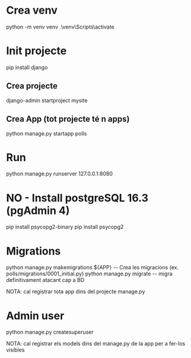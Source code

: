 # Crea venv
python -m venv venv
.\venv\Scripts\activate

# Init projecte
pip install django

## Crea projecte
django-admin startproject mysite
## Crea App (tot projecte té n apps)
python manage.py startapp polls

# Run
python manage.py runserver 127.0.0.1:8080

# NO - Install postgreSQL 16.3 (pgAdmin 4)
pip install psycopg2-binary
pip install psycopg2

# Migrations
python manage.py makemigrations ${APP} -- Crea les migracions (ex. polls/migrations/0001_initial.py)
python manage.py migrate -- migra definitivament atacant cap a BD

NOTA: cal registrar tota app dins del projecte manage.py

# Admin user
python manage.py createsuperuser

NOTA: cal registrar els models dins del manage.py de la app per a fer-los visibles

